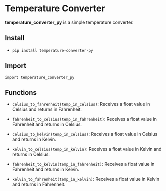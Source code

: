 # Temperature Converter

**temperature_converter_py** is a simple temperature converter.
## Install
- `pip install temperature-converter-py`
## Import
`import temperature_converter_py`

## Functions

- `celsius_to_fahrenheit(temp_in_celsius)`: Receives a float value in Celsius and returns in Fahrenheit.

- `fahrenheit_to_celsius(temp_in_fahrenheit)`: Receives a float value in Fahrenheit and returns in Celsius.

- `celsius_to_kelvin(temp_in_celsius)`: Receives a float value in Celsius and returns in Kelvin.

- `kelvin_to_celsius(temp_in_kelvin)`: Receives a float value in Kelvin and returns in Celsius.

- `fahrenheit_to_kelvin(temp_in_fahrenheit)`: Receives a float value in Fahrenheit and returns in Kelvin.

- `kelvin_to_fahrenheit(temp_in_kelvin)`: Receives a float value in Kelvin and returns in Fahrenheit.
